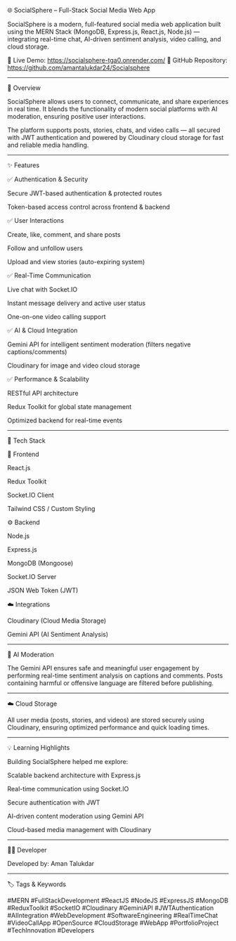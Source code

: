 🌐 SocialSphere – Full-Stack Social Media Web App

SocialSphere is a modern, full-featured social media web application built using the MERN Stack (MongoDB, Express.js, React.js, Node.js) — integrating real-time chat, AI-driven sentiment analysis, video calling, and cloud storage.

🔗 Live Demo: https://socialsphere-tga0.onrender.com/
💾 GitHub Repository: https://github.com/amantalukdar24/Socialsphere


---

🚀 Overview

SocialSphere allows users to connect, communicate, and share experiences in real time. It blends the functionality of modern social platforms with AI moderation, ensuring positive user interactions.

The platform supports posts, stories, chats, and video calls — all secured with JWT authentication and powered by Cloudinary cloud storage for fast and reliable media handling.


---

✨ Features

✅ Authentication & Security

Secure JWT-based authentication & protected routes

Token-based access control across frontend & backend


✅ User Interactions

Create, like, comment, and share posts

Follow and unfollow users

Upload and view stories (auto-expiring system)


✅ Real-Time Communication

Live chat with Socket.IO

Instant message delivery and active user status

One-on-one video calling support


✅ AI & Cloud Integration

Gemini API for intelligent sentiment moderation (filters negative captions/comments)

Cloudinary for image and video cloud storage


✅ Performance & Scalability

RESTful API architecture

Redux Toolkit for global state management

Optimized backend for real-time events



---

🧩 Tech Stack

🎨 Frontend

React.js

Redux Toolkit

Socket.IO Client

Tailwind CSS / Custom Styling


⚙️ Backend

Node.js

Express.js

MongoDB (Mongoose)

Socket.IO Server

JSON Web Token (JWT)


☁️ Integrations

Cloudinary (Cloud Media Storage)

Gemini API (AI Sentiment Analysis)



---

🤖 AI Moderation

The Gemini API ensures safe and meaningful user engagement by performing real-time sentiment analysis on captions and comments. Posts containing harmful or offensive language are filtered before publishing.


---

☁️ Cloud Storage

All user media (posts, stories, and videos) are stored securely using Cloudinary, ensuring optimized performance and quick loading times.


---

💡 Learning Highlights

Building SocialSphere helped me explore:

Scalable backend architecture with Express.js

Real-time communication using Socket.IO

Secure authentication with JWT

AI-driven content moderation using Gemini API

Cloud-based media management with Cloudinary



---

👨‍💻 Developer

Developed by: Aman Talukdar


---

🏷️ Tags & Keywords

#MERN #FullStackDevelopment #ReactJS #NodeJS #ExpressJS #MongoDB #ReduxToolkit #SocketIO #Cloudinary #GeminiAPI #JWTAuthentication #AIIntegration #WebDevelopment #SoftwareEngineering #RealTimeChat #VideoCallApp #OpenSource #CloudStorage #WebApp #PortfolioProject #TechInnovation #Developers
